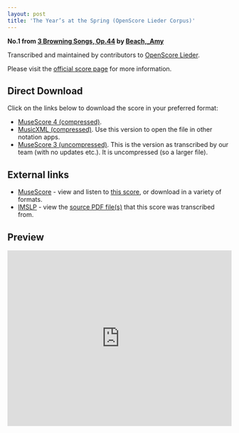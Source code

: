 ```yaml
---
layout: post
title: 'The Year’s at the Spring (OpenScore Lieder Corpus)'
---
```


__No.1 from [3 Browning Songs, Op.44](https://fourscoreandmore.org/openscore/lieder/Beach%2C_Amy/3_Browning_Songs%2C_Op.44/) by [Beach,_Amy](https://fourscoreandmore.org/openscore/lieder/Beach%2C_Amy)__

Transcribed and maintained by contributors to [OpenScore Lieder].

Please visit the [official score page] for more information.

[official score page]: https://musescore.com/openscore-lieder-corpus/scores/6212179
[OpenScore Lieder]: https://musescore.com/openscore-lieder-corpus

## Direct Download

Click on the links below to download the score in your preferred format:
- [MuseScore 4 (compressed)](https://fourscoreandmore.org/openscore/lieder/Beach%2C_Amy/3_Browning_Songs%2C_Op.44/1_The_Year%E2%80%99s_at_the_Spring.mscz).
- [MusicXML (compressed)](https://fourscoreandmore.org/openscore/lieder/Beach%2C_Amy/3_Browning_Songs%2C_Op.44/1_The_Year%E2%80%99s_at_the_Spring.mxl). Use this version to open the file in other notation apps.
- [MuseScore 3 (uncompressed)](https://raw.githubusercontent.com/OpenScore/Lieder/refs/heads/main/scores/Beach%2C_Amy/3_Browning_Songs%2C_Op.44/1_The_Year%E2%80%99s_at_the_Spring/lc6212179.mscx). This is the version as transcribed by our team (with no updates etc.). It is uncompressed (so a larger file).

## External links

- [MuseScore] - view and listen to [this score][MuseScore], or download in a variety of formats.
- [IMSLP] - view the [source PDF file(s)][IMSLP] that this score was transcribed from.

[MuseScore]: https://musescore.com/score/6212179
[IMSLP]: https://imslp.org/wiki/Special:ReverseLookup/522898

## Preview

<iframe width="100%" height="394" src="https://musescore.com/openscore-lieder-corpus/scores/6212179/embed" frameborder="0" allowfullscreen allow="autoplay; fullscreen"></iframe>
